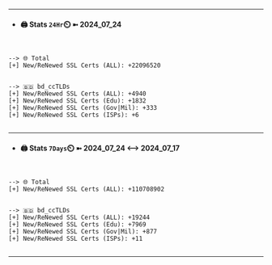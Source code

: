 

---
- #### 🖨️ **Stats** `24Hr`⏲️ ➼ 2024_07_24
```console


--> 🌐 Total
[+] New/ReNewed SSL Certs (ALL): +22096520


--> 🇧🇩 bd_ccTLDs
[+] New/ReNewed SSL Certs (ALL): +4940
[+] New/ReNewed SSL Certs (Edu): +1832
[+] New/ReNewed SSL Certs (Gov|Mil): +333
[+] New/ReNewed SSL Certs (ISPs): +6


```

---
- #### 🖨️ **Stats** `7Days`⏲️ ➼ 2024_07_24 <--> 2024_07_17
```console


--> 🌐 Total
[+] New/ReNewed SSL Certs (ALL): +110708902


--> 🇧🇩 bd_ccTLDs
[+] New/ReNewed SSL Certs (ALL): +19244
[+] New/ReNewed SSL Certs (Edu): +7969
[+] New/ReNewed SSL Certs (Gov|Mil): +877
[+] New/ReNewed SSL Certs (ISPs): +11


```

---

